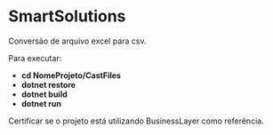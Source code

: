 # SmartSolutions

Conversão de arquivo excel para csv.

Para executar:

- **cd NomeProjeto/CastFiles**
- **dotnet restore**
- **dotnet build**
- **dotnet run**

Certificar se o projeto está utilizando BusinessLayer como referência.
